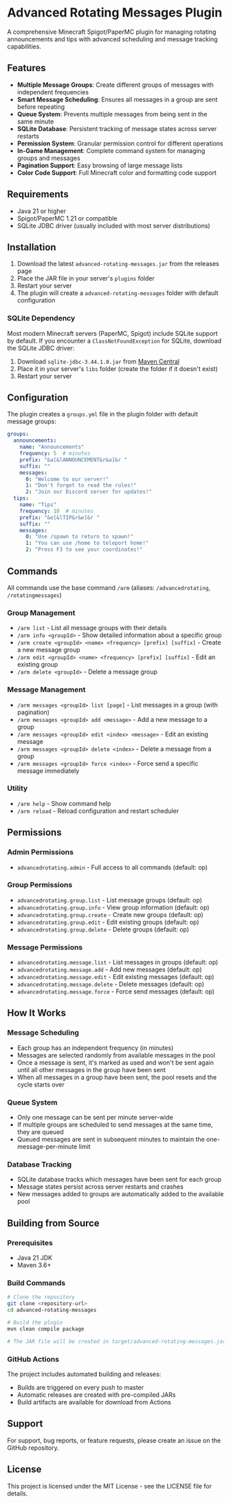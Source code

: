 # Advanced Rotating Messages Plugin

A comprehensive Minecraft Spigot/PaperMC plugin for managing rotating announcements and tips with advanced scheduling and message tracking capabilities.

## Features

- **Multiple Message Groups**: Create different groups of messages with independent frequencies
- **Smart Message Scheduling**: Ensures all messages in a group are sent before repeating
- **Queue System**: Prevents multiple messages from being sent in the same minute
- **SQLite Database**: Persistent tracking of message states across server restarts
- **Permission System**: Granular permission control for different operations
- **In-Game Management**: Complete command system for managing groups and messages
- **Pagination Support**: Easy browsing of large message lists
- **Color Code Support**: Full Minecraft color and formatting code support

## Requirements

- Java 21 or higher
- Spigot/PaperMC 1.21 or compatible
- SQLite JDBC driver (usually included with most server distributions)

## Installation

1. Download the latest `advanced-rotating-messages.jar` from the releases page
2. Place the JAR file in your server's `plugins` folder
3. Restart your server
4. The plugin will create a `advanced-rotating-messages` folder with default configuration

### SQLite Dependency

Most modern Minecraft servers (PaperMC, Spigot) include SQLite support by default. If you encounter a `ClassNotFoundException` for SQLite, download the SQLite JDBC driver:

1. Download `sqlite-jdbc-3.44.1.0.jar` from [Maven Central](https://repo1.maven.org/maven2/org/xerial/sqlite-jdbc/3.44.1.0/)
2. Place it in your server's `libs` folder (create the folder if it doesn't exist)
3. Restart your server

## Configuration

The plugin creates a `groups.yml` file in the plugin folder with default message groups:

```yaml
groups:
  announcements:
    name: "Announcements"
    frequency: 5  # minutes
    prefix: "&a[&lANNOUNCEMENT&r&a]&r "
    suffix: ""
    messages:
      0: "Welcome to our server!"
      1: "Don't forget to read the rules!"
      2: "Join our Discord server for updates!"
  tips:
    name: "Tips"
    frequency: 10  # minutes
    prefix: "&e[&lTIP&r&e]&r "
    suffix: ""
    messages:
      0: "Use /spawn to return to spawn!"
      1: "You can use /home to teleport home!"
      2: "Press F3 to see your coordinates!"
```

## Commands

All commands use the base command `/arm` (aliases: `/advancedrotating`, `/rotatingmessages`)

### Group Management
- `/arm list` - List all message groups with their details
- `/arm info <groupId>` - Show detailed information about a specific group
- `/arm create <groupId> <name> <frequency> [prefix] [suffix]` - Create a new message group
- `/arm edit <groupId> <name> <frequency> [prefix] [suffix]` - Edit an existing group
- `/arm delete <groupId>` - Delete a message group

### Message Management
- `/arm messages <groupId> list [page]` - List messages in a group (with pagination)
- `/arm messages <groupId> add <message>` - Add a new message to a group
- `/arm messages <groupId> edit <index> <message>` - Edit an existing message
- `/arm messages <groupId> delete <index>` - Delete a message from a group
- `/arm messages <groupId> force <index>` - Force send a specific message immediately

### Utility
- `/arm help` - Show command help
- `/arm reload` - Reload configuration and restart scheduler

## Permissions

### Admin Permissions
- `advancedrotating.admin` - Full access to all commands (default: op)

### Group Permissions
- `advancedrotating.group.list` - List message groups (default: op)
- `advancedrotating.group.info` - View group information (default: op)
- `advancedrotating.group.create` - Create new groups (default: op)
- `advancedrotating.group.edit` - Edit existing groups (default: op)
- `advancedrotating.group.delete` - Delete groups (default: op)

### Message Permissions
- `advancedrotating.message.list` - List messages in groups (default: op)
- `advancedrotating.message.add` - Add new messages (default: op)
- `advancedrotating.message.edit` - Edit existing messages (default: op)
- `advancedrotating.message.delete` - Delete messages (default: op)
- `advancedrotating.message.force` - Force send messages (default: op)

## How It Works

### Message Scheduling
- Each group has an independent frequency (in minutes)
- Messages are selected randomly from available messages in the pool
- Once a message is sent, it's marked as used and won't be sent again until all other messages in the group have been sent
- When all messages in a group have been sent, the pool resets and the cycle starts over

### Queue System
- Only one message can be sent per minute server-wide
- If multiple groups are scheduled to send messages at the same time, they are queued
- Queued messages are sent in subsequent minutes to maintain the one-message-per-minute limit

### Database Tracking
- SQLite database tracks which messages have been sent for each group
- Message states persist across server restarts and crashes
- New messages added to groups are automatically added to the available pool

## Building from Source

### Prerequisites
- Java 21 JDK
- Maven 3.6+

### Build Commands
```bash
# Clone the repository
git clone <repository-url>
cd advanced-rotating-messages

# Build the plugin
mvn clean compile package

# The JAR file will be created in target/advanced-rotating-messages.jar
```

### GitHub Actions
The project includes automated building and releases:
- Builds are triggered on every push to master
- Automatic releases are created with pre-compiled JARs
- Build artifacts are available for download from Actions

## Support

For support, bug reports, or feature requests, please create an issue on the GitHub repository.

## License

This project is licensed under the MIT License - see the LICENSE file for details.